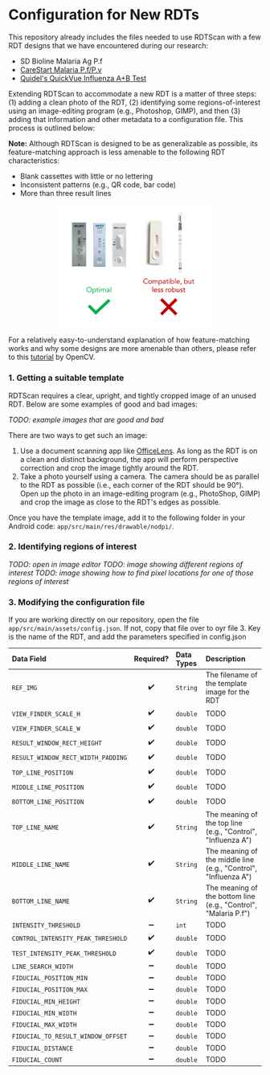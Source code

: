 # Configuration for New RDTs
This repository already includes the files needed to use RDTScan with a few RDT designs that we have encountered during our research:
* SD Bioline Malaria Ag P.f
* [CareStart Malaria P.f/P.v](http://www.accessbio.net/eng/products/products01_02.asp)
* [Quidel's QuickVue Influenza A+B Test](https://www.quidel.com/immunoassays/rapid-influenza-tests/quickvue-influenza-test)

Extending RDTScan to accommodate a new RDT is a matter of three steps: (1) adding a clean photo of the RDT, (2) identifying some regions-of-interest using an image-editing program (e.g., Photoshop, GIMP), and then (3) adding that information and other metadata to a configuration file. This process is outlined below:

**Note:** Although RDTScan is designed to be as generalizable as possible, its feature-matching approach is less amenable to the following RDT characteristics:
* Blank cassettes with little or no lettering
* Inconsistent patterns (e.g., QR code, bar code)
* More than three result lines

<center><img src="rdt_examples.png" alt="Examples photographs of RDTs that work well and do not work well with RDTScan" width="300"/></center>

For a relatively easy-to-understand explanation of how feature-matching works and why some designs are more amenable than others, please refer to this [tutorial](https://opencv-python-tutroals.readthedocs.io/en/latest/py_tutorials/py_feature2d/py_features_meaning/py_features_meaning.html) by OpenCV.

### 1. Getting a suitable template
RDTScan requires a clear, upright, and tightly cropped image of an unused RDT. Below are some examples of good and bad images:

*TODO: example images that are good and bad*

There are two ways to get such an image:
1. Use a document scanning app like [OfficeLens](https://play.google.com/store/apps/details?id=com.microsoft.office.officelens&hl=en). As long as the RDT is on a clean and distinct background, the app will perform perspective correction and crop the image tightly around the RDT. 
2. Take a photo yourself using a camera. The camera should be as parallel to the RDT as possible (i.e., each corner of the RDT should be 90&deg;). Open up the photo in an image-editing program (e.g., PhotoShop, GIMP) and crop the image as close to the RDT's edges as possible.

Once you have the template image, add it to the following folder in your Android code: `app/src/main/res/drawable/nodpi/`.

### 2. Identifying regions of interest
*TODO: open in image editor*
*TODO: image showing different regions of interest*
*TODO: image showing how to find pixel locations for one of those regions of interest*

### 3. Modifying the configuration file
If you are working directly on our repository, open the file `app/src/main/assets/config.json`. If not, copy that file over to oyr file 
3. Key is the name of the RDT, and add the parameters specified in config.json

| **Data Field**                      | **Required?**       | **Data Types**  | **Description**    |
| :---------------------------------- | :-----------------: | :-------------- | :----------------- |
| `REF_IMG`                           | :heavy_check_mark:  | `String`        | The filename of the template image for the RDT |
| `VIEW_FINDER_SCALE_H`               | :heavy_check_mark:  | `double`        | TODO |
| `VIEW_FINDER_SCALE_W`               | :heavy_check_mark:  | `double`        | TODO |
| `RESULT_WINDOW_RECT_HEIGHT`         | :heavy_check_mark:  | `double`        | TODO |
| `RESULT_WINDOW_RECT_WIDTH_PADDING`  | :heavy_check_mark:  | `double`        | TODO |
| `TOP_LINE_POSITION`                 | :heavy_check_mark:  | `double`        | TODO |
| `MIDDLE_LINE_POSITION`              | :heavy_check_mark:  | `double`        | TODO |
| `BOTTOM_LINE_POSITION`              | :heavy_check_mark:  | `double`        | TODO |
| `TOP_LINE_NAME`                     | :heavy_check_mark:  | `String`        | The meaning of the top line (e.g., "Control", "Influenza A") |
| `MIDDLE_LINE_NAME`                  | :heavy_check_mark:  | `String`        | The meaning of the middle line (e.g., "Control", "Influenza A") |
| `BOTTOM_LINE_NAME`                  | :heavy_check_mark:  | `String`        | The meaning of the bottom line (e.g., "Control", "Malaria P.f") |
| `INTENSITY_THRESHOLD`               | :heavy_minus_sign:  | `int`           | TODO |
| `CONTROL_INTENSITY_PEAK_THRESHOLD`  | :heavy_check_mark:  | `double`        | TODO |
| `TEST_INTENSITY_PEAK_THRESHOLD`     | :heavy_check_mark:  | `double`        | TODO |
| `LINE_SEARCH_WIDTH`                 | :heavy_minus_sign:  | `double`        | TODO |
| `FIDUCIAL_POSITION_MIN`             | :heavy_minus_sign:  | `double`        | TODO |
| `FIDUCIAL_POSITION_MAX`             | :heavy_minus_sign:  | `double`        | TODO |
| `FIDUCIAL_MIN_HEIGHT`               | :heavy_minus_sign:  | `double`        | TODO |
| `FIDUCIAL_MIN_WIDTH`                | :heavy_minus_sign:  | `double`        | TODO |
| `FIDUCIAL_MAX_WIDTH`                | :heavy_minus_sign:  | `double`        | TODO |
| `FIDUCIAL_TO_RESULT_WINDOW_OFFSET`  | :heavy_minus_sign:  | `double`        | TODO |
| `FIDUCIAL_DISTANCE`                 | :heavy_minus_sign:  | `double`        | TODO |
| `FIDUCIAL_COUNT`                    | :heavy_minus_sign:  | `double`        | TODO |
